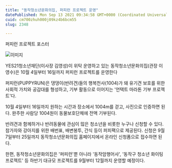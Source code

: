 ```yaml
---
title: "동작청소년문화의집, 퍼피런 프로젝트 운영"
datePublished: Mon Sep 13 2021 09:34:58 GMT+0000 (Coordinated Universal Time)
cuid: cm700zhuh000j09kz4b6bcm55
slug: 2348

---
```



퍼피런 프로젝트 포스터

![이미지](https://cdn.hashnode.com/res/hashnode/image/upload/v1739250740652/3b322966-0e55-4c47-95ad-fec5ec4c00e9.jpeg)

YES21청소년재단(이사장 김영성)이 위탁 운영하고 있는 동작청소년문화의집(관장 이영수)은 10월 4일부터 16일까지 퍼피런 프로젝트를 운영한다

퍼피런(PUPPYRUN)은 댕댕이(반려견)들의 행복천사(1004)가 돼 유기견 보호를 위한 사회적 가치와 공감대를 형성하고, 기부 활동으로 이어지는 '언택트 마라톤 기부 프로젝트'다.

10월 4일부터 16일까지 원하는 시간과 장소에서 1004m를 걷고, 사진으로 인증하면 된다. 완주한 사람당 1004원이 동물보호단체에 전액 기부된다.

반려견과 함께하거나 반려동물에 관심이 많은 청소년을 비롯한 누구나 신청할 수 있다. 참가자와 강아지를 위한 배번표, 배변봉투, 간식 등이 퍼피팩으로 제공된다. 신청은 9월 7일부터 25일까지 동작청소년문화의집 홈페이지에서 온라인 신청폼으로 접수하면 된다.

한편, 동작청소년문화의집은 '퍼피런'뿐 아니라 '동작암행어사', '동작구 청소년 화이팅 프로젝트' 등 하반기 대규모 프로젝트를 9월부터 12월까지 운영할 예정이다.